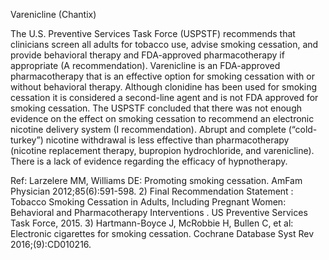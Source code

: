 Varenicline (Chantix)

The U.S. Preventive Services Task Force (USPSTF) recommends that clinicians screen all adults for tobacco use, advise smoking cessation, and provide behavioral therapy and FDA-approved pharmacotherapy if appropriate (A recommendation). Varenicline is an FDA-approved pharmacotherapy that is an effective option for smoking cessation with or without behavioral therapy. Although clonidine has been used for smoking cessation it is considered a second-line agent and is not FDA approved for smoking cessation. The USPSTF concluded that there was not enough evidence on the effect on smoking cessation to recommend an electronic nicotine delivery system (I recommendation). Abrupt and complete (“cold-turkey”) nicotine withdrawal is less effective than pharmacotherapy (nicotine replacement therapy, bupropion hydrochloride, and varenicline). There is a lack of evidence regarding the efficacy of hypnotherapy.

Ref: Larzelere MM, Williams DE: Promoting smoking cessation.
AmFam Physician 2012;85(6):591-598.  2) Final Recommendation Statement : Tobacco Smoking Cessation in Adults, Including Pregnant Women: Behavioral and Pharmacotherapy Interventions . US Preventive Services Task Force, 2015.  3) Hartmann-Boyce J, McRobbie H, Bullen C, et al: Electronic cigarettes for smoking cessation. Cochrane Database Syst Rev 2016;(9):CD010216.
